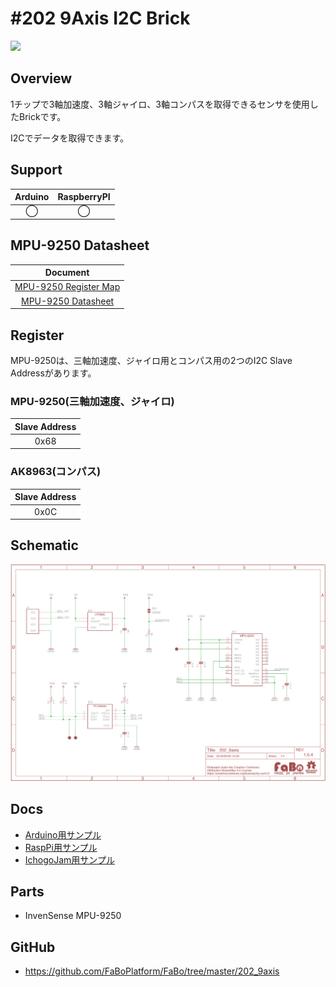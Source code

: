 # #202 9Axis I2C Brick


![](/img/202_9axis.jpg)
<!--COLORME-->

## Overview
1チップで3軸加速度、3軸ジャイロ、3軸コンパスを取得できるセンサを使用したBrickです。

I2Cでデータを取得できます。

## Support
|Arduino|RaspberryPI|
|:--:|:--:|
|◯|◯|

## MPU-9250 Datasheet
| Document |
|:--:|
| [MPU-9250 Register Map](http://43zrtwysvxb2gf29r5o0athu.wpengine.netdna-cdn.com/wp-content/uploads/2015/02/MPU-9250-Register-Map.pdf) |
| [MPU-9250 Datasheet](http://43zrtwysvxb2gf29r5o0athu.wpengine.netdna-cdn.com/wp-content/uploads/2015/02/MPU-9250-Datasheet.pdf) |

## Register
MPU-9250は、三軸加速度、ジャイロ用とコンパス用の2つのI2C Slave Addressがあります。

### MPU-9250(三軸加速度、ジャイロ)

|Slave Address|
|:--:|
|0x68|

### AK8963(コンパス)
|Slave Address |
|:--:|
|0x0C|

## Schematic
![](./img/202_9axis_sch.png)

## Docs

* [Arduino用サンプル](http://docs.fabo.io/fabo/arduino/brick_i2c/202_brick_i2c_9axis.html)
* [RaspPi用サンプル](http://docs.fabo.io/fabo/rasppi/brick_i2c/202_brick_i2c_9axis.html)
* [IchogoJam用サンプル](http://docs.fabo.io/fabo/ichigojam/brick_i2c/202_brick_i2c_9axis.html)

## Parts
- InvenSense MPU-9250

## GitHub
- https://github.com/FaBoPlatform/FaBo/tree/master/202_9axis

